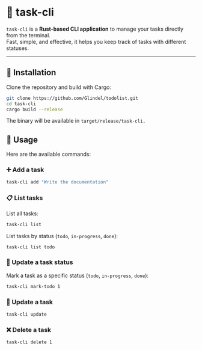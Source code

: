 # 📝 task-cli

`task-cli` is a **Rust-based CLI application** to manage your tasks directly from the terminal.  
Fast, simple, and effective, it helps you keep track of tasks with different statuses.

---

## 🚀 Installation

Clone the repository and build with Cargo:

```bash
git clone https://github.com/Glindel/todolist.git
cd task-cli
cargo build --release
```

The binary will be available in `target/release/task-cli.`

## 📌 Usage

Here are the available commands:

### ➕ Add a task

```bash
task-cli add "Write the documentation"
```

### 📋 List tasks

List all tasks:
```bash
task-cli list
```

List tasks by status (`todo`, `in-progress`, `done`):
```bash
task-cli list todo
```

### 🔄 Update a task status

Mark a task as a specific status (`todo`, `in-progress`, `done`):

```bash
task-cli mark-todo 1
```

### 🔄 Update a task

```bash
task-cli update 
```

### ❌ Delete a task

```bash
task-cli delete 1
```
